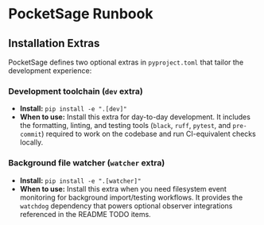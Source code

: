 # PocketSage Runbook

## Installation Extras

PocketSage defines two optional extras in `pyproject.toml` that tailor the development experience:

### Development toolchain (`dev` extra)
- **Install:** `pip install -e ".[dev]"`
- **When to use:** Install this extra for day-to-day development. It includes the formatting, linting, and testing tools (`black`, `ruff`, `pytest`, and `pre-commit`) required to work on the codebase and run CI-equivalent checks locally.

### Background file watcher (`watcher` extra)
- **Install:** `pip install -e ".[watcher]"`
- **When to use:** Install this extra when you need filesystem event monitoring for background import/testing workflows. It provides the `watchdog` dependency that powers optional observer integrations referenced in the README TODO items.
